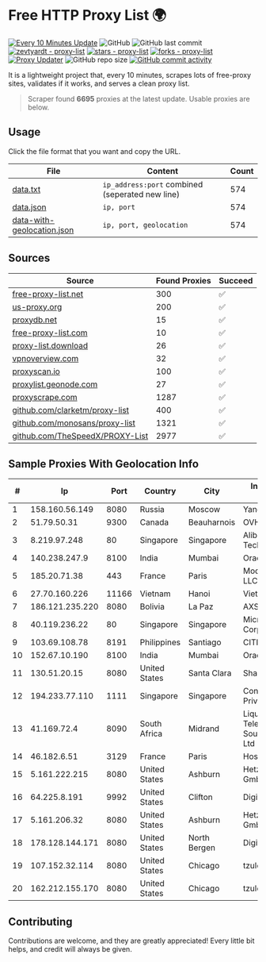 
# Free HTTP Proxy List 🌍

[![Every 10 Minutes Update](https://github.com/mertguvencli/http-proxy-list/actions/workflows/main.yml/badge.svg?branch=main)](https://github.com/mertguvencli/http-proxy-list/actions/workflows/main.yml)
![GitHub](https://img.shields.io/github/license/mertguvencli/http-proxy-list)
![GitHub last commit](https://img.shields.io/github/last-commit/mertguvencli/http-proxy-list)
[![zevtyardt - proxy-list](https://img.shields.io/static/v1?label=zevtyardt&message=proxy-list&color=blue&logo=github)](https://github.com/zevtyardt/proxy-list "Go to GitHub repo")
[![stars - proxy-list](https://img.shields.io/github/stars/zevtyardt/proxy-list?style=social)](https://github.com/zevtyardt/proxy-list)
[![forks - proxy-list](https://img.shields.io/github/forks/zevtyardt/proxy-list?style=social)](https://github.com/zevtyardt/proxy-list)
[![Proxy Updater](https://github.com/zevtyardt/proxy-list/workflows/Proxy%20Updater/badge.svg)](https://github.com/zevtyardt/proxy-list/actions?query=workflow:"Proxy+Updater")
![GitHub repo size](https://img.shields.io/github/repo-size/zevtyardt/proxy-list)
[![GitHub commit activity](https://img.shields.io/github/commit-activity/m/zevtyardt/proxy-list?logo=commits)](https://github.com/zevtyardt/proxy-list/commits/main)

It is a lightweight project that, every 10 minutes, scrapes lots of free-proxy sites, validates if it works, and serves a clean proxy list.

> Scraper found **6695** proxies at the latest update. Usable proxies are below.

## Usage

Click the file format that you want and copy the URL.

|File|Content|Count|
|----|-------|-----|
|[data.txt](https://raw.githubusercontent.com/mertguvencli/http-proxy-list/main/proxy-list/data.txt)|`ip_address:port` combined (seperated new line)|574|
|[data.json](https://raw.githubusercontent.com/mertguvencli/http-proxy-list/main/proxy-list/data.json)|`ip, port`|574|
|[data-with-geolocation.json](https://raw.githubusercontent.com/mertguvencli/http-proxy-list/main/proxy-list/data-with-geolocation.json)|`ip, port, geolocation`|574|

## Sources

|Source|Found Proxies|Succeed|
|------|-------------|-------|
|[free-proxy-list.net](https://free-proxy-list.net)|300|✅|
|[us-proxy.org](https://www.us-proxy.org)|200|✅|
|[proxydb.net](http://proxydb.net)|15|✅|
|[free-proxy-list.com](https://free-proxy-list.com/?page=&port=&type%5B%5D=http&type%5B%5D=https&up_time=0&search=Search)|10|✅|
|[proxy-list.download](https://www.proxy-list.download/HTTP)|26|✅|
|[vpnoverview.com](https://vpnoverview.com/privacy/anonymous-browsing/free-proxy-servers)|32|✅|
|[proxyscan.io](https://www.proxyscan.io)|100|✅|
|[proxylist.geonode.com](https://proxylist.geonode.com/api/proxy-list?limit=300&page=1&sort_by=lastChecked&sort_type=desc&protocols=http,https)|27|✅|
|[proxyscrape.com](https://api.proxyscrape.com/v2/?request=displayproxies&protocol=http&timeout=10000&country=all&ssl=all&anonymity=all)|1287|✅|
|[github.com/clarketm/proxy-list](https://raw.githubusercontent.com/clarketm/proxy-list/master/proxy-list-raw.txt)|400|✅|
|[github.com/monosans/proxy-list](https://raw.githubusercontent.com/monosans/proxy-list/main/proxies/http.txt)|1321|✅|
|[github.com/TheSpeedX/PROXY-List](https://raw.githubusercontent.com/TheSpeedX/PROXY-List/master/http.txt)|2977|✅|


## Sample Proxies With Geolocation Info

|#|Ip|Port|Country|City|Internet Service Provider|
|-|--|----|-------|----|-------------------------|
|1|158.160.56.149|8080|Russia|Moscow|Yandex.Cloud LLC|
|2|51.79.50.31|9300|Canada|Beauharnois|OVH SAS|
|3|8.219.97.248|80|Singapore|Singapore|Alibaba (US) Technology Co., Ltd.|
|4|140.238.247.9|8100|India|Mumbai|Oracle Corporation|
|5|185.20.71.38|443|France|Paris|Mod Mission Critical LLC|
|6|27.70.160.226|11166|Vietnam|Hanoi|Viettel Group|
|7|186.121.235.220|8080|Bolivia|La Paz|AXS Bolivia S. A.|
|8|40.119.236.22|80|Singapore|Singapore|Microsoft Corporation|
|9|103.69.108.78|8191|Philippines|Santiago|CITI Cableworld Inc.|
|10|152.67.10.190|8100|India|Mumbai|Oracle Corporation|
|11|130.51.20.15|8080|United States|Santa Clara|Sharktech|
|12|194.233.77.110|1111|Singapore|Singapore|Contabo Asia Private Limited|
|13|41.169.72.4|8090|South Africa|Midrand|Liquid Telecommunications South Africa (Pty) Ltd|
|14|46.182.6.51|3129|France|Paris|Hosteur SAS|
|15|5.161.222.215|8080|United States|Ashburn|Hetzner Online GmbH|
|16|64.225.8.191|9992|United States|Clifton|DigitalOcean, LLC|
|17|5.161.206.32|8080|United States|Ashburn|Hetzner Online GmbH|
|18|178.128.144.171|8080|United States|North Bergen|DigitalOcean, LLC|
|19|107.152.32.114|8080|United States|Chicago|tzulo, inc.|
|20|162.212.155.170|8080|United States|Chicago|tzulo, inc.|



## Contributing

Contributions are welcome, and they are greatly appreciated! Every
little bit helps, and credit will always be given.

